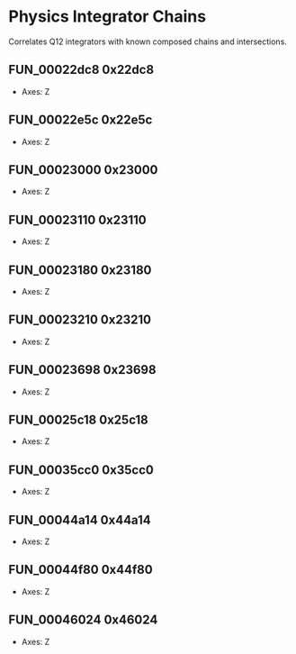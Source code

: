 # Physics Integrator Chains

Correlates Q12 integrators with known composed chains and intersections.

## FUN_00022dc8 0x22dc8

- Axes: Z

## FUN_00022e5c 0x22e5c

- Axes: Z

## FUN_00023000 0x23000

- Axes: Z

## FUN_00023110 0x23110

- Axes: Z

## FUN_00023180 0x23180

- Axes: Z

## FUN_00023210 0x23210

- Axes: Z

## FUN_00023698 0x23698

- Axes: Z

## FUN_00025c18 0x25c18

- Axes: Z

## FUN_00035cc0 0x35cc0

- Axes: Z

## FUN_00044a14 0x44a14

- Axes: Z

## FUN_00044f80 0x44f80

- Axes: Z

## FUN_00046024 0x46024

- Axes: Z


